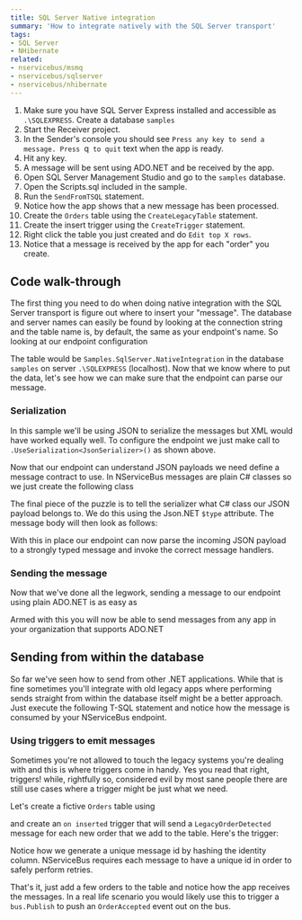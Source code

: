 ```yaml
---
title: SQL Server Native integration
summary: 'How to integrate natively with the SQL Server transport'
tags:
- SQL Server
- NHibernate
related:
- nservicebus/msmq
- nservicebus/sqlserver
- nservicebus/nhibernate
---
```


 1. Make sure you have SQL Server Express installed and accessible as `.\SQLEXPRESS`. Create a database `samples`
 2. Start the Receiver project.
 3. In the Sender's console you should see `Press any key to send a message. Press `q` to quit` text when the app is ready. 
 4. Hit any key.
 5. A message will be sent using ADO.NET and be received by the app.
 6. Open SQL Server Management Studio and go to the `samples` database.
 7. Open the Scripts.sql included in the sample.
 7. Run the `SendFromTSQL` statement.
 8. Notice how the app shows that a new message has been processed.
 9. Create the `Orders` table using the `CreateLegacyTable` statement.
 10. Create the insert trigger using the `CreateTrigger` statement.
 11. Right click the table you just created and do `Edit top X rows`.
 12. Notice that a message is received by the app for each "order" you create.
 

## Code walk-through

The first thing you need to do when doing native integration with the SQL Server transport is figure out where to insert your "message". The database and server names can easily be found by looking at the connection string and the table name is, by default, the same as your endpoint's name. So looking at our endpoint configuration

<!-- import EndpointConfiguration-->

The table would be `Samples.SqlServer.NativeIntegration` in the database `samples` on server `.\SQLEXPRESS` (localhost). Now that we know where to put the data, let's see how we can make sure that the endpoint can parse our message.

### Serialization

In this sample we'll be using JSON to serialize the messages but XML would have worked equally well. To configure the endpoint we just make call to `.UseSerialization<JsonSerializer>()` as shown above.

Now that our endpoint can understand JSON payloads we need define a message contract to use. In NServiceBus messages are plain C# classes so we just create the following class

<!-- import MessageContract-->

The final piece of the puzzle is to tell the serializer what C# class our JSON payload belongs to. We do this using the Json.NET `$type` attribute. The message body will then look as follows:

<!-- import MessagePayload-->

With this in place our endpoint can now parse the incoming JSON payload to a strongly typed message and invoke the correct message handlers.

### Sending the message

Now that we've done all the legwork, sending a message to our endpoint using plain ADO.NET is as easy as

<!-- import SendingUsingAdoNet-->

Armed with this you will now be able to send messages from any app in your organization that supports ADO.NET

## Sending from within the database

So far we've seen how to send from other .NET applications. While that is fine sometimes you'll integrate with old legacy apps where performing sends straight from within the database itself might be a better approach. Just execute the following T-SQL statement and notice how the message is consumed by your NServiceBus endpoint.

<!-- import SendFromTSQL -->

### Using triggers to emit messages

Sometimes you're not allowed to touch the legacy systems you're dealing with and this is where triggers come in handy. Yes you read that right, triggers! while, rightfully so, considered evil by most sane people there are still use cases where a trigger might be just what we need. 

Let's create a fictive `Orders` table using

<!-- import CreateLegacyTable -->

and create an `on inserted` trigger that will send a `LegacyOrderDetected` message for each new order that we add to the table. Here's the trigger:

<!-- import CreateTrigger -->

Notice how we generate a unique message id by hashing the identity column. NServiceBus requires each message to have a unique id in order to safely perform retries.

That's it, just add a few orders to the table and notice how the app receives the messages. In a real life scenario you would likely use this to trigger a `bus.Publish` to push an `OrderAccepted` event out on the bus.
